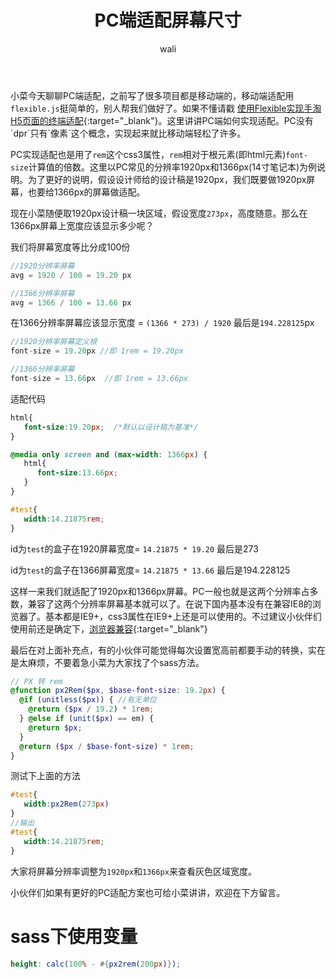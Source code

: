 ﻿---
layout: post
title:  PC端适配屏幕尺寸 #标题
tagline: 适配1920、1366分辨率
category: css      #分类
author: wali    #作者
tag: px     #标签
ghurl:        #github url
ghurl_zip:    #github zip下载
comments: true

post_nav: false
---

小菜今天聊聊PC端适配，之前写了很多项目都是移动端的，移动端适配用`flexible.js`挺简单的，别人帮我们做好了。如果不懂请戳 [使用Flexible实现手淘H5页面的终端适配](https://www.w3cplus.com/mobile/lib-flexible-for-html5-layout.html "https://www.w3cplus.com/mobile/lib-flexible-for-html5-layout.html"){:target="_blank"}。这里讲讲PC端如何实现适配。PC没有`dpr`只有`像素`这个概念，实现起来就比移动端轻松了许多。

PC实现适配也是用了`rem`这个css3属性，`rem`相对于根元素(即html元素)`font-size`计算值的倍数。这里以PC常见的分辨率1920px和1366px(14寸笔记本)为例说明。为了更好的说明，假设设计师给的设计稿是1920px，我们既要做1920px屏幕，也要给1366px的屏幕做适配。

现在小菜随便取1920px设计稿一块区域，假设宽度`273px`，高度随意。那么在1366px屏幕上宽度应该显示多少呢？

我们将屏幕宽度等比分成100份

```javascript
//1920分辨率屏幕
avg = 1920 / 100 = 19.20 px

//1366分辨率屏幕
avg = 1366 / 100 = 13.66 px
```

在1366分辨率屏幕应该显示宽度 = `(1366 * 273) / 1920`  最后是`194.228125`px

```javascript
//1920分辨率屏幕定义根
font-size = 19.20px //即 1rem = 19.20px

//1366分辨率屏幕
font-size = 13.66px  //即 1rem = 13.66px
```

适配代码
```css
html{
   font-size:19.20px;  /*默认以设计稿为基准*/
}

@media only screen and (max-width: 1366px) {
   html{
      font-size:13.66px;
   }
}

#test{
   width:14.21875rem;
}
```
id为`test`的盒子在1920屏幕宽度= `14.21875 * 19.20` 最后是273

id为`test`的盒子在1366屏幕宽度= `14.21875 * 13.66` 最后是194.228125

这样一来我们就适配了1920px和1366px屏幕。PC一般也就是这两个分辨率占多数，兼容了这两个分辨率屏幕基本就可以了。在说下国内基本没有在兼容IE8的浏览器了。基本都是IE9+，css3属性在IE9+上还是可以使用的。不过建议小伙伴们使用前还是确定下，[浏览器兼容](https://caniuse.com/ "https://caniuse.com/"){:target="_blank"}

最后在对上面补充点，有的小伙伴可能觉得每次设置宽高前都要手动的转换，实在是太麻烦，不要着急小菜为大家找了个sass方法。

```scss
// PX 转 rem
@function px2Rem($px, $base-font-size: 19.2px) {
  @if (unitless($px)) { //有无单位
    @return ($px / 19.2) * 1rem;
  } @else if (unit($px) == em) {
    @return $px;
  }
  @return ($px / $base-font-size) * 1rem;
}
```

测试下上面的方法

```scss
#test{
   width:px2Rem(273px) 
}
//输出
#test{
   width:14.21875rem;
}
```

大家将屏幕分辨率调整为`1920px`和`1366px`来查看灰色区域宽度。

<script async src="//jsrun.net/ZZZKp/embed/all/light/"></script>

小伙伴们如果有更好的PC适配方案也可给小菜讲讲，欢迎在下方留言。


# sass下使用变量
```scss
height: calc(100% - #{px2rem(200px)});
```













































